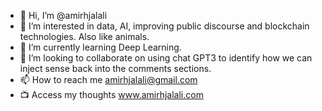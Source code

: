 - 👋 Hi, I’m @amirhjalali
- 👀 I’m interested in data, AI, improving public discourse and blockchain technologies. Also like animals. 
- 🌱 I’m currently learning Deep Learning. 
- 💞️ I’m looking to collaborate on using chat GPT3 to identify how we can inject sense back into the comments sections.
- 📫 How to reach me amirhjalali@gmail.com
- 📺 Access my thoughts www.amirhjalali.com


<!---
amirhjalali/amirhjalali is a ✨ special ✨ repository because its `README.md` (this file) appears on your GitHub profile.
You can click the Preview link to take a look at your changes.
--->

